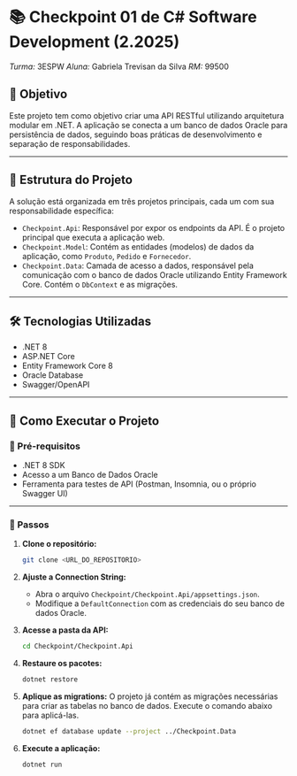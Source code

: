 # 📚 Checkpoint 01 de C# Software Development (2.2025)

*Turma:* 3ESPW
*Aluna:* Gabriela Trevisan da Silva
*RM:* 99500

## 🎯 Objetivo

Este projeto tem como objetivo criar uma API RESTful utilizando arquitetura modular em .NET. A aplicação se conecta a um banco de dados Oracle para persistência de dados, seguindo boas práticas de desenvolvimento e separação de responsabilidades.

---

## 🧱 Estrutura do Projeto

A solução está organizada em três projetos principais, cada um com sua responsabilidade específica:

-   `Checkpoint.Api`: Responsável por expor os endpoints da API. É o projeto principal que executa a aplicação web.
-   `Checkpoint.Model`: Contém as entidades (modelos) de dados da aplicação, como `Produto`, `Pedido` e `Fornecedor`.
-   `Checkpoint.Data`: Camada de acesso a dados, responsável pela comunicação com o banco de dados Oracle utilizando Entity Framework Core. Contém o `DbContext` e as migrações.

---

## 🛠️ Tecnologias Utilizadas

-   .NET 8
-   ASP.NET Core
-   Entity Framework Core 8
-   Oracle Database
-   Swagger/OpenAPI

---

## 🚀 Como Executar o Projeto

### 🔧 Pré-requisitos

-   .NET 8 SDK
-   Acesso a um Banco de Dados Oracle
-   Ferramenta para testes de API (Postman, Insomnia, ou o próprio Swagger UI)

---

### 🏁 Passos

1.  **Clone o repositório:**
    ```bash
    git clone <URL_DO_REPOSITORIO>
    ```

2.  **Ajuste a Connection String:**
    -   Abra o arquivo `Checkpoint/Checkpoint.Api/appsettings.json`.
    -   Modifique a `DefaultConnection` com as credenciais do seu banco de dados Oracle.

3.  **Acesse a pasta da API:**
    ```bash
    cd Checkpoint/Checkpoint.Api
    ```

4.  **Restaure os pacotes:**
    ```bash
    dotnet restore
    ```

5.  **Aplique as migrations:**
    O projeto já contém as migrações necessárias para criar as tabelas no banco de dados. Execute o comando abaixo para aplicá-las.
    ```bash
    dotnet ef database update --project ../Checkpoint.Data
    ```

6.  **Execute a aplicação:**
    ```bash
    dotnet run
    ```
